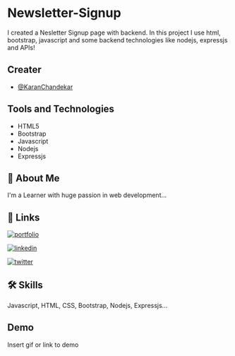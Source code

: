 
# Newsletter-Signup

I created a Nesletter Signup page with backend. In this project I use html, bootstrap, javascript and some backend technologies like nodejs, expressjs and APIs!


## Creater

- [@KaranChandekar](https://github.com/KaranChandekar)


## Tools and Technologies

- HTML5
- Bootstrap
- Javascript
- Nodejs
- Expressjs


## 🚀 About Me
I'm a Learner with huge passion in web development...


## 🔗 Links
[![portfolio](https://img.shields.io/badge/my_portfolio-000?style=for-the-badge&logo=ko-fi&logoColor=white)](https://portfolio-me-karanchandekar.vercel.app/)

[![linkedin](https://img.shields.io/badge/linkedin-0A66C2?style=for-the-badge&logo=linkedin&logoColor=white)](https://www.linkedin.com/in/karan-chandekar-a87263219/)

[![twitter](https://img.shields.io/badge/twitter-1DA1F2?style=for-the-badge&logo=twitter&logoColor=white)](https://twitter.com/karan_chandekar)


## 🛠 Skills
Javascript, HTML, CSS, Bootstrap, Nodejs, Expressjs...


## Demo

Insert gif or link to demo

